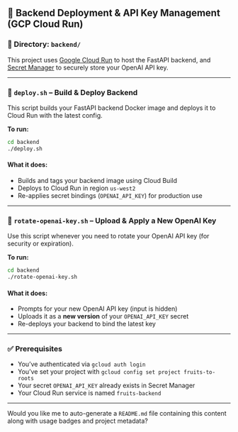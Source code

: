 
## 🚀 Backend Deployment & API Key Management (GCP Cloud Run)

### 📁 Directory: `backend/`

This project uses [Google Cloud Run](https://cloud.google.com/run) to host the FastAPI backend, and [Secret Manager](https://cloud.google.com/secret-manager) to securely store your OpenAI API key.

---

### 🔨 `deploy.sh` – Build & Deploy Backend

This script builds your FastAPI backend Docker image and deploys it to Cloud Run with the latest config.

**To run:**

```bash
cd backend
./deploy.sh
```

#### What it does:

* Builds and tags your backend image using Cloud Build
* Deploys to Cloud Run in region `us-west2`
* Re-applies secret bindings (`OPENAI_API_KEY`) for production use

---

### 🔐 `rotate-openai-key.sh` – Upload & Apply a New OpenAI Key

Use this script whenever you need to rotate your OpenAI API key (for security or expiration).

**To run:**

```bash
cd backend
./rotate-openai-key.sh
```

#### What it does:

* Prompts for your new OpenAI API key (input is hidden)
* Uploads it as a **new version** of your `OPENAI_API_KEY` secret
* Re-deploys your backend to bind the latest key

---

### ✅ Prerequisites

* You’ve authenticated via `gcloud auth login`
* You’ve set your project with `gcloud config set project fruits-to-roots`
* Your secret `OPENAI_API_KEY` already exists in Secret Manager
* Your Cloud Run service is named `fruits-backend`

---

Would you like me to auto-generate a `README.md` file containing this content along with usage badges and project metadata?

